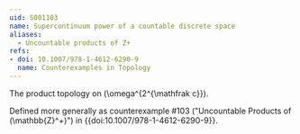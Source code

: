 ```yaml
---
uid: S001103
name: Supercontinuum power of a countable discrete space
aliases:
  - Uncountable products of Z+
refs:
- doi: 10.1007/978-1-4612-6290-9
  name: Counterexamples in Topology
---
```

The product topology on \(\omega^{2^{\mathfrak c}}\).

Defined more generally as counterexample #103
("Uncountable Products of \(\mathbb{Z}^+\)")
in {{doi:10.1007/978-1-4612-6290-9}}.
